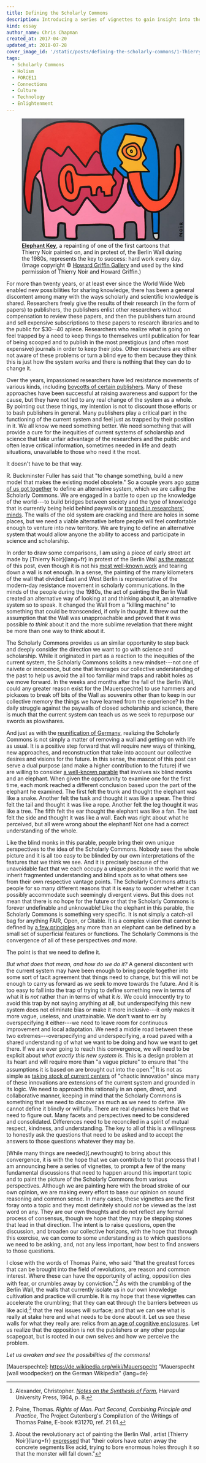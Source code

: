 ```yaml
---
title: Defining the Scholarly Commons
description: Introducing a series of vignettes to gain insight into the Scholarly Commons.
kind: essay
author_name: Chris Chapman
created_at: 2017-04-20
updated_at: 2018-07-28
cover_image_id: '/static/posts/defining-the-scholarly-commons/1-Thierry-Noir-Howard-Griffin-Gallery_742_560_80_s_c1_smart_scale.jpg'
tags:
  - Scholarly Commons
  - Holism
  - FORCE11
  - Connections
  - Culture
  - Technology
  - Enlightenment
---
```

<figure id="the-key-to-success" property="schema:sharedContent" class="img" resource="#the-key-to-success" typeof="schema:ImageObject">
  <link property="schema:representativeOfPage" resource="schema:True" />
  <meta property="schema:width" content="742 px" datatype="schema:Distance" />
  <meta property="schema:height" content="560 px" datatype="schema:Distance" />
  <meta property="schema:contentSize" content="51KB" />
  <img property="schema:contentUrl" class="static" alt="An elephant made of various brightly colored components and a large key in the middle" src="1-Thierry-Noir-Howard-Griffin-Gallery_742_560_80_s_c1_smart_scale.jpg" />
  <figcaption property="schema:caption"><b><a href="https://howardgriffinprints.com/print/thierry-noir/elephant-key-dark-grey/">Elephant Key</a></b>, a repainting of one of the first cartoons that <span lang="fr">Thierry Noir</span> painted on, and in protest of, the Berlin Wall during the 1980s, represents the key to success: hard work every day. (Image copyright © <a property="pav:retrievedFrom" href="http://howardgriffingallery.com/images/made/uploads/images/1-Thierry-Noir-Howard-Griffin-Gallery_742_560_80_s_c1_smart_scale.jpg">Howard Griffin Gallery</a> and used by the kind permission of <span lang="fr">Thierry Noir</span> and Howard Griffin.)</figcaption>
</figure>

For more than twenty years, or at least ever since the World Wide Web enabled
new possibilities for sharing knowledge, there has been a general discontent
among many with the ways scholarly and scientific knowledge is shared.
Researchers freely give the results of their research (in the form of papers)
to publishers, the publishers enlist other researchers without compensation to
review these papers, and then the publishers turn around and sell expensive
subscriptions to these papers to research libraries and to the public for
$30--40 apiece. Researchers who realize what is going on feel trapped by a need
to keep things to themselves until publication for fear of being scooped and to
publish in the most prestigious (and often most expensive) journals in order to
keep their jobs. Other researchers are either not aware of these problems or
turn a blind eye to them because they think this is just how the system works
and there is nothing that they can do to change it.

Over the years, impassioned researchers have led resistance movements of
various kinds, including [boycotts of certain publishers][boycotts]. Many of
these approaches have been successful at raising awareness and support for the
cause, but they have not led to any real change of the system as a whole. By
pointing out these things, my intention is not to discount those efforts or to
bash publishers in general. Many publishers play a critical part in the
functioning of the current system and feel just as trapped by their position in
it. We all know we need something better. We need something that will provide a
cure for the inequities of current systems of scholarship and science that take
unfair advantage of the researchers and the public and often leave critical
information, sometimes needed in life and death situations, unavailable to
those who need it the most.

It doesn't have to be that way.

<!--MORE-->

R. Buckminster Fuller has said that "to change something, build a new model
that makes the existing model obsolete." So a couple years ago [some of us got
together][scwg] to define an alternative system, which we are calling the
Scholarly Commons. We are engaged in a battle to open up the knowledge of the
world---to build bridges between society and the type of knowledge that is
currently being held behind paywalls or [trapped in researchers' minds][opening
knowledge]. The walls of the old system are cracking and there are holes in
some places, but we need a viable alternative before people will feel
comfortable enough to venture into new territory. We are trying to define an
alternative system that would allow anyone the ability to access and
participate in science and scholarship.

In order to draw some comparisons, I am using a piece of early street art made
by [Thierry Noir]{lang=fr} in protest of the Berlin Wall [as the
mascot](#the-key-to-success) of this post, even though it is not his [most
well-known work][mutations] and tearing down a wall is not enough. In a sense,
the painting of the many kilometers of the wall that divided East and West
Berlin is representative of the modern-day resistance movement in scholarly
communications. In the minds of the people during the 1980s, the act of
painting the Berlin Wall created an alternative way of looking at and thinking
about it, an alternative system so to speak. It changed the Wall from a
"killing machine" to something that could be transcended, if only in thought.
It threw out the assumption that the Wall was unapproachable and proved that it
was possible _to think_ about it and the more sublime revelation that there
might be more than one way to think about it.

The Scholarly Commons provides us an similar opportunity to step back and
deeply consider the direction we want to go with science and scholarship. While
it originated in part as a reaction to the inequities of the current system,
the Scholarly Commons solicits a new mindset---not one of naivete or innocence,
but one that leverages our collective understanding of the past to help us
avoid the all too familiar mind traps and rabbit holes as we move forward. In
the weeks and months after the fall of the Berlin Wall, could any greater
reason exist for the [Mauerspechte] to use hammers and pickaxes to break off
bits of the Wall as souvenirs other than to keep in our collective memory the
things we have learned from the experience? In the daily struggle against the
paywalls of closed scholarship and science, there is much that the current
system can teach us as we seek to repurpose our swords as plowshares. 

And just as with the [reunification of Germany], realizing the Scholarly
Commons is not simply a matter of removing a wall and getting on with life as
usual. It is a positive step forward that will require new ways of thinking,
new approaches, and reconstruction that take into account our collective
desires and visions for the future. In this sense, the mascot of this post can
serve a dual purpose (and make a higher contribution to the future) if we are
willing to consider [a well-known parable][parable] that involves six blind
monks and an elephant. When given the opportunity to examine one for the first
time, each monk reached a different conclusion based upon the part of the
elephant he examined. The first felt the trunk and thought the elephant was
like a snake. Another felt the tusk and thought it was like a spear. The third
felt the tail and thought it was like a rope. Another felt the leg thought it
was like a tree. The fifth felt the ear thought the elephant was like a fan.
The last felt the side and thought it was like a wall. Each was right about
what he perceived, but all were wrong about the elephant! Not one had a correct
understanding of the whole.

Like the blind monks in this parable, people bring their own unique
perspectives to the idea of the Scholarly Commons. Nobody sees the whole
picture and it is all too easy to be blinded by our own interpretations of the
features that we think we see. And it is precisely because of the unavoidable
fact that we each occupy a unique position in the world that we inherit
fragmented understanding and blind spots as to what others see from their own
respective vantage points. The Scholarly Commons attracts people for so many
different reasons that it is easy to wonder whether it can possibly accommodate
such seemingly divergent views. But this does not mean that there is no hope
for the future or that the Scholarly Commons is forever undefinable and
unknowable! Like the elephant in this parable, the Scholarly Commons is
something very specific. It is not simply a catch-all bag for anything FAIR,
Open, or Citable. It is a complex vision that cannot be defined by [a few
principles][principles] any more than an elephant can be defined by a small set
of superficial features or functions. The Scholarly Commons is the convergence
of all of these perspectives _and more_.

The point is that we need to define it.

_But what does that mean, and how do we do it?_ A general discontent with the
current system may have been enough to bring people together into some sort of
tacit agreement that things need to change, but this will not be enough to
carry us forward as we seek to move towards the future. And it is too easy to
fall into the trap of trying to define something new in terms of what it is
_not_ rather than in terms of what it _is_. We could innocently try to avoid
this trap by not saying anything at all, but underspecifying this new system
does not eliminate bias or make it more inclusive---it only makes it more
vague, useless, and unattainable. We don't want to err by overspecifying it
either---we need to leave room for continuous improvement and local adaptation.
We need a middle road between these two extremes---overspecifying and
underspecifying, a road paved with a shared understanding of what we want to be
doing and how we want to get there. If we are ever going to reach this
convergence, we will need to be explicit about _what exactly this new system
is_. This is a design problem at its heart and will require more than "a vague
picture" to ensure that "the assumptions it is based on are brought out into
the open."[^notes] It is not as simple as [taking stock of current
centers][gaps and systems] of "chaotic innovation" since many of these
innovations are extensions of the current system and grounded in its logic. We
need to approach this rationally in an open, direct, and collaborative manner,
keeping in mind that the Scholarly Commons is something that we need to
discover as much as we need to define. We cannot define it blindly or
willfully. There are real dynamics here that we need to figure out. Many facets
and perspectives need to be considered and consolidated. Differences need to be
reconciled in a spirit of mutual respect, kindness, and understanding. The key
to all of this is a willingness to honestly ask the questions that need to be
asked and to accept the answers to those questions whatever they may be.

[While many things are needed]{.newthought} to bring about this convergence, it
is with the hope that we can contribute to that process that I am announcing
here a series of vignettes, to prompt a few of the many fundamental discussions
that need to happen around this important topic and to paint the picture of the
Scholarly Commons from various perspectives. Although we are painting here with
the broad stroke of our own opinion, we are making every effort to base our
opinion on sound reasoning and common sense. In many cases, these vignettes are
the first foray onto a topic and they most definitely should _not_ be viewed as
the last word on any. They are our own thoughts and do not reflect any formal
process of consensus, though we hope that they may be stepping stones that lead
in that direction. The intent is to raise questions, open the discussion, and
broaden our collective horizons, with the hope that through this exercise, we
can come to some understanding as to which questions we need to be asking, and,
not any less important, how best to find answers to those questions.

I close with the words of Thomas Paine, who said "that the greatest forces that
can be brought into the field of revolutions, are reason and common interest.
Where these can have the opportunity of acting, opposition dies with fear, or
crumbles away by conviction."[^paine] As with the crumbling of the Berlin Wall,
the walls that currently isolate us in our own knowledge cultivation and
practice will crumble. It is my hope that these vignettes can accelerate the
crumbling; that they can eat through the barriers between us like
acid;[^thierry_noir] that the real issues will surface; and that we can see
what is really at stake here and what needs to be done about it. Let us see
these walls for what they really are: relics from [an age of cognitive
enclosures][opening knowledge]. Let us realize that the opposition is not the
publishers or any other popular scapegoat, but is rooted in our own selves and
how we perceive the problem.

_Let us awaken and see the possibilities of the commons!_

[boycotts]: <https://organizationsandsocialchange.wordpress.com/2016/02/15/to-all-academics-lets-boycott-commercial-publishers/>
[Buckminster]: <http://www.davidmcelroy.org/?p=18991> "We can’t defeat the existing system; we must build a better one instead, by David McElroy"
[mutations]: <https://www.independent.co.uk/arts-entertainment/art/features/thierry-noir-the-street-artist-who-mutated-the-berlin-wall-in-protest-9316814.html> "Meet Thierry Noir: The street artist who 'mutated' the Berlin Wall in protest, on The Independent"
[reunification of Germany]: <https://en.wikipedia.org/wiki/German_reunification> "German Reunification, on Wikipedia"
[parable]: <https://en.wikipedia.org/wiki/Blind_men_and_an_elephant> "Blind Men and an Elephant, on Wikipedia"
[principles]: <https://www.force11.org/group/scholarly-commons-working-group-wp2principles/principles-scholarly-commons-open-comments> "About the principles of the Scholarly Commons"
[scwg]: <https://www.force11.org/group/scholarly-commons-working-group> "The Scholarly Commons Working Group at FORCE11"
[opening knowledge]: <../opening-knowledge/> "The Pentandra Blog → Opening Knowledge"
[gaps and systems]: <../putting-the-pieces-together-technology/#on-gaps-and-systems> "The Pentandra Blog → Putting the Pieces Together: Technology → On Gaps and Systems"
[Mauerspechte]: <https://de.wikipedia.org/wiki/Mauerspecht> "Mauerspecht (wall woodpecker) on the German Wikipedia" {lang=de}

[^notes]:

    Alexander, Christopher. <cite>[Notes on the Synthesis of
    Form](https://books.google.com/books?id=Kh3T3XFUfPQC)</cite>, Harvard
    University Press, 1964, p. 8.

[^paine]:

    Paine, Thomas. <cite>Rights of Man. Part Second, Combining Principle and
    Practice</cite>, The Project Gutenberg's Compilation of the Writings of
    Thomas Paine, E-book #31270, ref. 21.61.

[^thierry_noir]:
    
    About the revolutionary act of painting the Berlin Wall, artist [Thierry
    Noir]{lang=fr}
    [expressed](http://www.galerie-noir.de/ArchivesEnglish/walleng.html) that
    "their colors have eaten away the concrete segments like acid, trying to
    bore enormous holes through it so that the monster will fall down."
